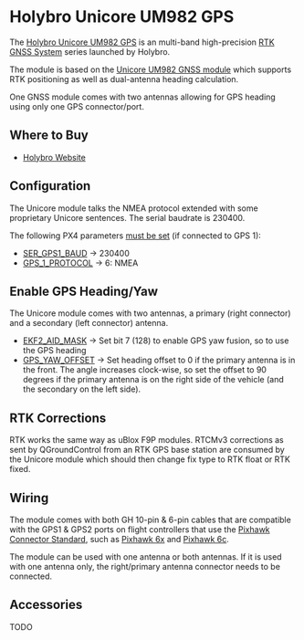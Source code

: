 # Holybro Unicore UM982 GPS

The [Holybro Unicore UM982 GPS](http://www.holybro.com/product/TODO/) is an multi-band high-precision [RTK GNSS System](../gps_compass/rtk_gps.md) series launched by Holybro.

The module is based on the [Unicore UM982 GNSS module](https://en.unicorecomm.com/products/detail/24) which supports RTK positioning as well as dual-antenna heading calculation.

One GNSS module comes with two antennas allowing for GPS heading using only one GPS connector/port.

## Where to Buy

* [Holybro Website](https://shop.holybro.com/TODO)

## Configuration

The Unicore module talks the NMEA protocol extended with some proprietary Unicore sentences. The serial baudrate is 230400.

The following PX4 parameters [must be set](../advanced_config/parameters.md) (if connected to GPS 1):

- [SER_GPS1_BAUD](../advanced_config/parameter_reference.md#SER_GPS1_BAUD) -> 230400
- [GPS_1_PROTOCOL](../advanced_config/parameter_reference.md#GPS_1_PROTOCOL) -> 6: NMEA

## Enable GPS Heading/Yaw

The Unicore module comes with two antennas, a primary (right connector) and a secondary (left connector) antenna.

- [EKF2_AID_MASK](../advanced_config/parameter_reference.md#EKF2_AID_MASK) -> Set bit 7 (128) to enable GPS yaw fusion, so to use the GPS heading
- [GPS_YAW_OFFSET](../advanced_config/parameter_reference.md#GPS_YAW_OFFSET) -> Set heading offset to 0 if the primary antenna is in the front. The angle increases clock-wise, so set the offset to 90 degrees if the primary antenna is on the right side of the vehicle (and the secondary on the left side).

## RTK Corrections

RTK works the same way as uBlox F9P modules. RTCMv3 corrections as sent by QGroundControl from an RTK GPS base station are consumed by the Unicore module which should then change fix type to RTK float or RTK fixed.

## Wiring

The module comes with both GH 10-pin & 6-pin cables that are compatible with the GPS1 & GPS2 ports on flight controllers that use the [Pixhawk Connector Standard](https://github.com/pixhawk/Pixhawk-Standards/blob/master/DS-009%20Pixhawk%20Connector%20Standard.pdf), such as [Pixhawk 6x](../flight_controller/pixhawk6x.md) and [Pixhawk 6c](../flight_controller/pixhawk6c.md).

The module can be used with one antenna or both antennas. If it is used with one antenna only, the right/primary antenna connector needs to be connected.


## Accessories

TODO
